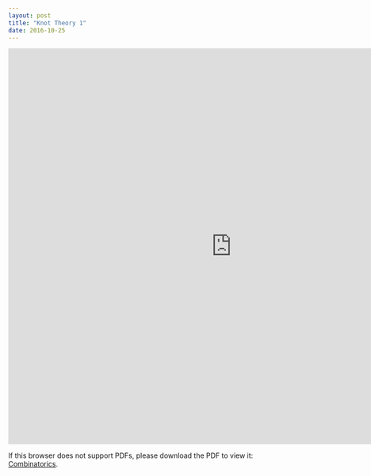 ```yaml
---
layout: post
title: "Knot Theory 1"
date: 2016-10-25
---
```

<iframe width='900' height='800' src='http://billchuang.com/files/10252016.pdf' frameborder='0' allowfullscreen></iframe>


<p>If this browser does not support PDFs, please download the PDF to view it: <a href="http://billchuang.com/files/10252016.pdf" target="_blank">Combinatorics</a>.</p>